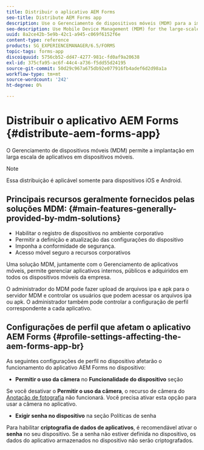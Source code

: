 ```yaml
---
title: Distribuir o aplicativo AEM Forms
seo-title: Distribute AEM Forms app
description: Use o Gerenciamento de dispositivos móveis (MDM) para a implantação em larga escala de aplicativos em dispositivos móveis.
seo-description: Use Mobile Device Management (MDM) for the large-scale deployment of apps on mobile devices.
uuid: 8a2ce42b-5e9b-42c1-a945-c069f6152f6e
content-type: reference
products: SG_EXPERIENCEMANAGER/6.5/FORMS
topic-tags: forms-app
discoiquuid: 5756cb52-dd47-4277-981c-fd0af9a20638
exl-id: 375cfa95-ac6f-44c4-a736-f5dd55d24195
source-git-commit: 50d29c967a675db92e077916fb4adef6d2d98a1a
workflow-type: tm+mt
source-wordcount: '242'
ht-degree: 0%

---
```


# Distribuir o aplicativo AEM Forms {#distribute-aem-forms-app}

O Gerenciamento de dispositivos móveis (MDM) permite a implantação em larga escala de aplicativos em dispositivos móveis.

>[!NOTE]
>
>Essa distribuição é aplicável somente para dispositivos iOS e Android.

## Principais recursos geralmente fornecidos pelas soluções MDM: {#main-features-generally-provided-by-mdm-solutions}

* Habilitar o registro de dispositivos no ambiente corporativo
* Permitir a definição e atualização das configurações do dispositivo
* Imponha a conformidade de segurança.
* Acesso móvel seguro a recursos corporativos

Uma solução MDM, juntamente com o Gerenciamento de aplicativos móveis, permite gerenciar aplicativos internos, públicos e adquiridos em todos os dispositivos móveis da empresa.

O administrador do MDM pode fazer upload de arquivos ipa e apk para o servidor MDM e controlar os usuários que podem acessar os arquivos ipa ou apk. O administrador também pode controlar a configuração de perfil correspondente a cada aplicativo.

## Configurações de perfil que afetam o aplicativo AEM Forms {#profile-settings-affecting-the-aem-forms-app-br}

As seguintes configurações de perfil no dispositivo afetarão o funcionamento do aplicativo AEM Forms no dispositivo:

* **Permitir o uso da câmera** no **Funcionalidade do dispositivo** seção

Se você desativar o **Permitir o uso da câmera**, o recurso de câmera do [Anotação de fotografia](/help/forms/using/add-attachments.md) não funcionará. Você precisa ativar esta opção para usar a câmera no aplicativo.

* **Exigir senha no dispositivo** na seção Políticas de senha

Para habilitar **criptografia de dados de aplicativos**, é recomendável ativar o **senha** no seu dispositivo. Se a senha não estiver definida no dispositivo, os dados do aplicativo armazenados no dispositivo não serão criptografados.
